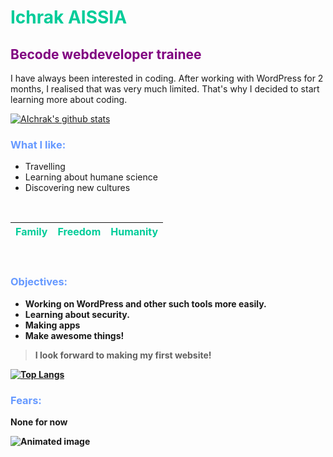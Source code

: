 <h1 style="color:#00cc99">Ichrak AISSIA</h1>
<h2 style="color:purple"><b>Becode webdeveloper trainee</b></h2>
I have always been interested in coding. After working with WordPress for 2 months, I realised that was very much limited. That's why I decided to start learning more about coding.

[![AIchrak's github stats](https://github-readme-stats.vercel.app/api?username=AIchrak&show_icons=true&theme=tokyonight)](https://github.com/AIchrak/)
<h3 style="color:#6699ff"><b>What I like:</b></h3>

- Travelling
- Learning about humane science
- Discovering new cultures

<br>

| <span style="color:#00cc99">Family</span> | <span style="color:#00cc99">Freedom</span> | <span style="color:#00cc99">Humanity</span> |
|----|----|----|

<br>

<h3 style="color:#6699ff"><b>Objectives:<b></h3>

- Working on WordPress and other such tools more easily. 
- Learning about security.
- Making apps
- Make awesome things!


> I look forward to making my first website!


[![Top Langs](https://github-readme-stats.vercel.app/api/top-langs/?username=AIchrak&layout=compact)](https://github.com/anuraghazra/github-readme-stats)

<h3 style="color:#6699ff"><b>Fears:<b></h3>
None for now

![Animated image](https://media0.giphy.com/media/VbnUQpnihPSIgIXuZv/giphy.gif?cid=ecf05e47v3hxlxcwcriawbs7m88z5xpe041rvl2dw5udlfe7&rid=giphy.gif&ct=g)